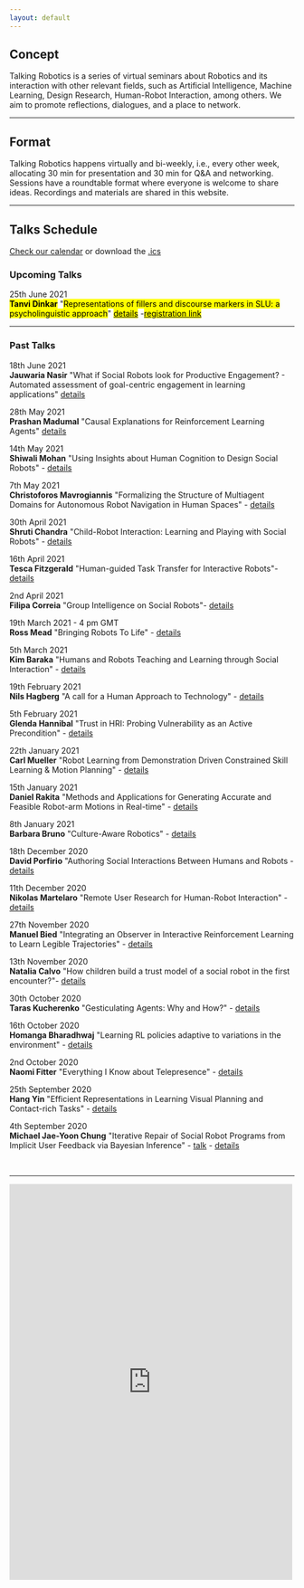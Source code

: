 ```yaml
---
layout: default
---
```


## Concept
Talking Robotics is a series of virtual seminars about Robotics and its interaction with other relevant fields, such as Artificial Intelligence, Machine Learning, Design Research, Human-Robot Interaction, among others. We aim to promote reflections, dialogues, and a place to network.

---

## Format
Talking Robotics happens virtually and bi-weekly, i.e., every other week, allocating 30 min for presentation and 30 min for Q&A and networking. Sessions have a roundtable format where everyone is welcome to share ideas. Recordings and materials are shared in this website.

---

<!--## Support us
Talking Robotics is a volunteer effort lead by us, to create a new virtual community for robotics research, where everyone is welcome Party popper. You can support us by buying a coffee [here](https://buymeacoffee.com/talkingrobotics)  

--- -->

## Talks Schedule
[Check our calendar](https://calendar.google.com/calendar/u/1?cid=dGFsa2luZ3JvYm90aWNzQGdtYWlsLmNvbQ) or download the [.ics](assets/talkingrobotics@gmail.com.ics)


### Upcoming Talks
25th June 2021\
**<mark>Tanvi Dinkar</mark>** 
"<mark>Representations of fillers and discourse markers in SLU: a psycholinguistic approach</mark>" [<mark>details</mark>](./session_details/tanvi.html) -[<mark>registration link</mark>](https://us02web.zoom.us/meeting/register/tZApc-msrzkuGdB4NZZkFkh_6i4p9BXi5nhI)


<hr />

### Past Talks
18th June 2021\
**Jauwaria Nasir**
"What if Social Robots look for Productive Engagement? -
Automated assessment of goal-centric engagement in learning applications</mark>" [details](./session_details/jauwairia.html)

28th May 2021\
**Prashan Madumal**
"Causal Explanations for Reinforcement Learning Agents" [details](./session_details/prashan.html)


14th May 2021\
**Shiwali Mohan**
"Using Insights about Human Cognition to Design Social Robots" - [details](./session_details/shiwali.html)

7th May 2021\
**Christoforos Mavrogiannis** 
"Formalizing the Structure of Multiagent Domains for Autonomous Robot Navigation in Human Spaces" - [details](./session_details/christoforos.html) 

30th April 2021\
**Shruti Chandra**
"Child-Robot Interaction: Learning and Playing with Social Robots" - [details](./session_details/shruti.html)

16th April 2021\
**Tesca  Fitzgerald**
"Human-guided Task Transfer for Interactive Robots"- [details](./session_details/tesca.html) 

2nd April 2021\
**Filipa Correia** 
"Group Intelligence on Social Robots"- [details](./session_details/filipa.html)

19th March 2021 - 4 pm GMT\
**Ross Mead**
"Bringing Robots To Life" - [details](./session_details/ross.html)

5th March 2021\
**Kim Baraka**
"Humans and Robots Teaching and Learning through Social Interaction"  - [details](./session_details/kim.html)

19th February 2021\
**Nils Hagberg**
"A call for a Human Approach to Technology" - [details](./session_details/nils.html) 

5th February 2021\
**Glenda Hannibal**
"Trust in HRI: Probing Vulnerability as an Active Precondition" - [details](./session_details/glenda.html) 

22th January 2021\
**Carl Mueller**
"Robot Learning from Demonstration Driven Constrained Skill Learning & Motion Planning" - [details](./session_details/carl.html)

15th January 2021\
**Daniel Rakita**
"Methods and Applications for Generating Accurate and Feasible Robot-arm Motions in Real-time" - [details](./session_details/daniel.html)

8th January 2021\
**Barbara Bruno**
"Culture-Aware Robotics" - [details](./session_details/barbara.html)

18th December 2020\
**David Porfirio**
"Authoring Social Interactions Between Humans and Robots - [details](./session_details/david.html)

11th December 2020\
**Nikolas Martelaro**
"Remote User Research for Human-Robot Interaction" - [details](./session_details/nikolas.html)

27th November 2020\
**Manuel Bied**
"Integrating an Observer in Interactive Reinforcement Learning to Learn Legible Trajectories" - [details](./session_details/manuel.html) 

13th November 2020\
**Natalia Calvo**
"How children build a trust model of a social robot in the first encounter?"- [details](./session_details/natalia.html) 

30th October 2020\
**Taras Kucherenko**
"Gesticulating Agents: Why and How?" - [details](./session_details/taras.html) 

16th October 2020\
**Homanga Bharadhwaj**
"Learning RL policies adaptive to variations in the environment" - [details](./session_details/homanga.html) 

2nd October 2020\
**Naomi Fitter** "Everything I Know about Telepresence" - [details](./session_details/naomi.html)

25th September 2020\
**Hang Yin**
"Efficient Representations in Learning Visual Planning and Contact-rich Tasks" - [details](./session_details/hang.html) 

4th September 2020\
**Michael Jae-Yoon Chung**
"Iterative Repair of Social Robot Programs from Implicit User Feedback via Bayesian Inference" - [talk](https://youtu.be/lf36COCC2A4) - [details](./session_details/mike.html) 
 







<br />





<!--<iframe width="560" height="315" src="https://www.youtube.com/embed/5qap5aO4i9A" frameborder="0" allow="accelerometer; autoplay; encrypted-media; gyroscope; picture-in-picture" allowfullscreen></iframe>-->
    

---

<iframe src="https://docs.google.com/forms/d/e/1FAIpQLScLvZgBNdJPySiHizLnQPhOtnB6ud8IL1FWHvrZgij6RQ19uA/viewform?embedded=true" width="500" height="700" frameborder="0" marginheight="0" marginwidth="0">Loading…</iframe>
